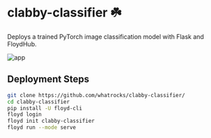 # clabby-classifier ☘️
Deploys a trained PyTorch image classification model with Flask and FloydHub.

![app](https://imgur.com/Th95FTa)

## Deployment Steps

```bash
git clone https://github.com/whatrocks/clabby-classifier/
cd clabby-classifier
pip install -U floyd-cli
floyd login
floyd init clabby-classifier
floyd run --mode serve
```
